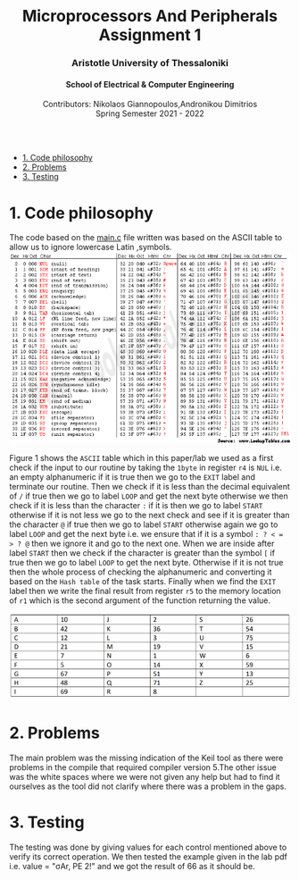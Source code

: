 <br />
<div align="center">
  <h1 align="center">Microprocessors And Peripherals Assignment 1</h1>
  <h3 align="center">Aristotle University of Thessaloniki</h3>
  <h4 align="center">School of Electrical & Computer Engineering</h4>
  <p align="center">
    Contributors: Nikolaos Giannopoulos,Andronikou Dimitrios <??>
    <br />
    Spring Semester 2021 - 2022
    <br />
    <br />
  </p>
</div>
<br />

- [1. Code philosophy](#1-code-philosophy)
- [2. Problems](#2-problems)
- [3. Testing](#3-testing)


# 1. Code philosophy 

The code based on the [main.c](https://github.com/NikolaosGian/MicroprocessorsAndPeripherals_1/blob/main/src/main.c) file written was based on the ASCII table to allow us to ignore lowercase Latin ,symbols. <br />
  <img src="https://github.com/NikolaosGian/MicroprocessorsAndPeripherals_1/blob/main/image/asciifull.gif"> <br />
  
  Figure 1 shows the `ASCII` table which in this paper/lab we used as a first check if the input to our routine by taking the `1byte` in register `r4` is `NUL` i.e. an empty alphanumeric if it is true then we go to the `EXIT` label and terminate our routine. Then we check if it is less than the decimal equivalent of `/` if true then we go to label `LOOP` and get the next byte otherwise we then check if it is less than the character `:` if it is then we go to label `START` otherwise if it is not less we go to the next check and see if it is greater than the character `@` if true then we go to label `START` otherwise again we go to label `LOOP` and get the next byte i.e. we ensure that if it is a symbol `: ? < = > ? @` then we ignore it and go to the next one. When we are inside after label `START` then we check if the character is greater than the symbol `[` if true then we go to label `LOOP` to get the next byte. Otherwise if it is not true then the whole process of checking the alphanumeric and converting it based on the `Hash table` of the task starts. Finally when we find the `EXIT` label then we write the final result from register `r5` to the memory location of `r1` which is the second argument of the function returning the value. <br />
  

<img src="https://github.com/NikolaosGian/MicroprocessorsAndPeripherals_1/blob/main/image/hashTable.PNG"> <br />
  
  
# 2. Problems
The main problem was the missing indication of the Keil tool as there were problems in the compile that required compiler version 5.The other issue was the white spaces where we were not given any help but had to find it ourselves as the tool did not clarify where there was a problem in the gaps.

# 3. Testing


The testing was done by giving values for each control mentioned above to verify its correct operation. We then tested the example given in the lab pdf i.e. value = "σAr, PE 2!" and we got the result of 66 as it should be.




